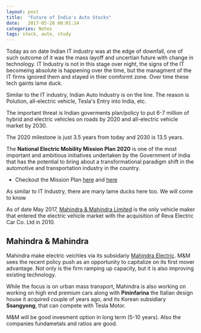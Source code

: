 ```yaml
---
layout: post
title:  "Future of India's Auto Stocks"
date:   2017-05-28 00:01:24
categories: Notes
tags: stock, auto, study
---
```


Today as on date Indian IT industry was at the edge of downfall, one of such outcome of it was the mass layoff and uncertian future with change in technology. IT Industry is not in this stage over night, the signs of the IT becomeing absolute is happening over the time, but the managment of the IT firms ignored them and stayed in thier comformt zone. Over time these tech gaints lame duck.

Similar to the IT industry, Indian Auto Industry is on the line. The reason is Polution, all-electric vehicle, Tesla's Entry into India, etc.

The important threat is Indian goverments plan/policy to put 6-7 million of hybrid and electric vehicles on roads by 2020 and all-electric vehicle market by 2030.

The 2020 milestone is just 3.5 years from today and 2030 is 13.5 years.

The **National Electric Mobility Mission Plan 2020** is one of the most important and ambitious initiatives undertaken by the Government of India that has the potential to bring about a transformational paradigm shift in the automotive and transportation industry in the country.

* Checkout the Mission Plan [here](http://dhi.nic.in/UserView/index?mid=1347) and [here](http://pib.nic.in/newsite/PrintRelease.aspx?relid=116719) 

As similar to IT Industry, there are many lame ducks here too. We will come to know


As of date May 2017, [Mahindra & Mahindra Limited](http://www.google.com/finance?chdnp=1&chdd=1&chds=1&chdv=1&chvs=maximized&chdeh=0&chls=IntervalBasedLine&q=NSE:M&M&ntsp=0&ei=_X8qWfD1EsHquASczqDYDw) is the only vehicle maker that entered the electric vehicle market with the acquisition of Reva Electric Car Co. Ltd in 2010.

## Mahindra & Mahindra

Mahindra make electric veichles via its subsidariy [Mahindra Electric](http://www.mahindraelectric.com). M&M sees the recent policy push as an opportunity to capitalize on its first mover advantage. Not only is the firm ramping up capacity, but it is also improving existing technology.

While the focus is on urban mass transport, Mahindra is also working on working on high end premium cars along with **Pininfarina** the Italian design house it acquired couple of years ago, and its Korean subsidiary **Ssangyong**, that can compete with Tesla Motor.

M&M will be good invesment option in long term (5-10 years). Also the companies fundametals and ratios are good.
